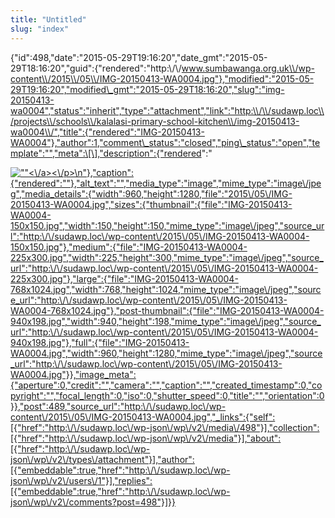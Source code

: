 ```yaml
---
title: "Untitled"
slug: "index"
---
```


{"id":498,"date":"2015-05-29T19:16:20","date\_gmt":"2015-05-29T18:16:20","guid":{"rendered":"http:\\/\\/www.sumbawanga.org.uk\\/wp-content\\/2015\\/05\\/IMG-20150413-WA0004.jpg"},"modified":"2015-05-29T19:16:20","modified\_gmt":"2015-05-29T18:16:20","slug":"img-20150413-wa0004","status":"inherit","type":"attachment","link":"http:\\/\\/sudawp.loc\\/projects\\/schools\\/kalalasi-primary-school-kitchen\\/img-20150413-wa0004\\/","title":{"rendered":"IMG-20150413-WA0004"},"author":1,"comment\_status":"closed","ping\_status":"open","template":"","meta":\[\],"description":{"rendered":"

[![\"\"](\"http:\/\/sudawp.loc\/wp-content\/2015\/05\/IMG-20150413-WA0004-225x300.jpg\")<\\/a><\\/p>\\n"},"caption":{"rendered":""},"alt\_text":"","media\_type":"image","mime\_type":"image\\/jpeg","media\_details":{"width":960,"height":1280,"file":"2015\\/05\\/IMG-20150413-WA0004.jpg","sizes":{"thumbnail":{"file":"IMG-20150413-WA0004-150x150.jpg","width":150,"height":150,"mime\_type":"image\\/jpeg","source\_url":"http:\\/\\/sudawp.loc\\/wp-content\\/2015\\/05\\/IMG-20150413-WA0004-150x150.jpg"},"medium":{"file":"IMG-20150413-WA0004-225x300.jpg","width":225,"height":300,"mime\_type":"image\\/jpeg","source\_url":"http:\\/\\/sudawp.loc\\/wp-content\\/2015\\/05\\/IMG-20150413-WA0004-225x300.jpg"},"large":{"file":"IMG-20150413-WA0004-768x1024.jpg","width":768,"height":1024,"mime\_type":"image\\/jpeg","source\_url":"http:\\/\\/sudawp.loc\\/wp-content\\/2015\\/05\\/IMG-20150413-WA0004-768x1024.jpg"},"post-thumbnail":{"file":"IMG-20150413-WA0004-940x198.jpg","width":940,"height":198,"mime\_type":"image\\/jpeg","source\_url":"http:\\/\\/sudawp.loc\\/wp-content\\/2015\\/05\\/IMG-20150413-WA0004-940x198.jpg"},"full":{"file":"IMG-20150413-WA0004.jpg","width":960,"height":1280,"mime\_type":"image\\/jpeg","source\_url":"http:\\/\\/sudawp.loc\\/wp-content\\/2015\\/05\\/IMG-20150413-WA0004.jpg"}},"image\_meta":{"aperture":0,"credit":"","camera":"","caption":"","created\_timestamp":0,"copyright":"","focal\_length":0,"iso":0,"shutter\_speed":0,"title":"","orientation":0}},"post":489,"source\_url":"http:\\/\\/sudawp.loc\\/wp-content\\/2015\\/05\\/IMG-20150413-WA0004.jpg","\_links":{"self":\[{"href":"http:\\/\\/sudawp.loc\\/wp-json\\/wp\\/v2\\/media\\/498"}\],"collection":\[{"href":"http:\\/\\/sudawp.loc\\/wp-json\\/wp\\/v2\\/media"}\],"about":\[{"href":"http:\\/\\/sudawp.loc\\/wp-json\\/wp\\/v2\\/types\\/attachment"}\],"author":\[{"embeddable":true,"href":"http:\\/\\/sudawp.loc\\/wp-json\\/wp\\/v2\\/users\\/1"}\],"replies":\[{"embeddable":true,"href":"http:\\/\\/sudawp.loc\\/wp-json\\/wp\\/v2\\/comments?post=498"}\]}}](http:\/\/sudawp.loc\/wp-content\/2015\/05\/IMG-20150413-WA0004.jpg)